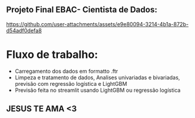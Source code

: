 ## Projeto Final EBAC- Cientista de Dados:

https://github.com/user-attachments/assets/e9e80094-3214-4b1a-872b-d54adf0defa8

# Fluxo de trabalho:
- Carregamento dos dados em formatto .ftr
- Limpeza e tratamento de dados, Analises univariadas e bivariadas, previsão com regressão logística e LightGBM
- Previsão feita no streamlit usando LightGBM ou regressão logística


## JESUS TE AMA <3


